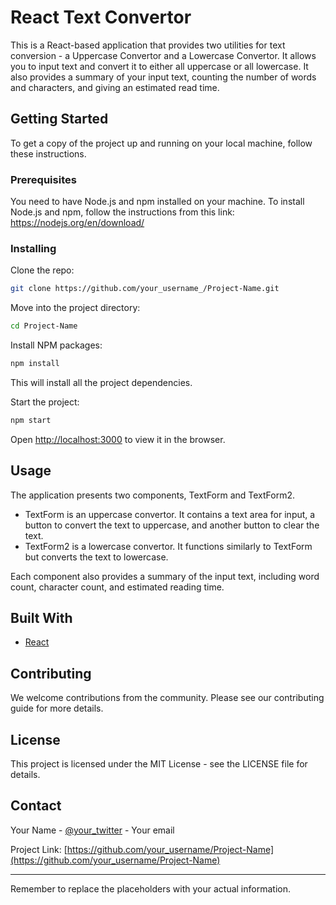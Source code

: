 # React Text Convertor

This is a React-based application that provides two utilities for text conversion - a Uppercase Convertor and a Lowercase Convertor. It allows you to input text and convert it to either all uppercase or all lowercase. It also provides a summary of your input text, counting the number of words and characters, and giving an estimated read time.

## Getting Started

To get a copy of the project up and running on your local machine, follow these instructions.

### Prerequisites

You need to have Node.js and npm installed on your machine. To install Node.js and npm, follow the instructions from this link: https://nodejs.org/en/download/

### Installing

Clone the repo:

```sh
git clone https://github.com/your_username_/Project-Name.git
```

Move into the project directory:

```sh
cd Project-Name
```

Install NPM packages:

```sh
npm install
```

This will install all the project dependencies.

Start the project:

```sh
npm start
```

Open [http://localhost:3000](http://localhost:3000) to view it in the browser.

## Usage

The application presents two components, TextForm and TextForm2. 

- TextForm is an uppercase convertor. It contains a text area for input, a button to convert the text to uppercase, and another button to clear the text. 
- TextForm2 is a lowercase convertor. It functions similarly to TextForm but converts the text to lowercase.

Each component also provides a summary of the input text, including word count, character count, and estimated reading time.

## Built With

- [React](https://reactjs.org/)

## Contributing

We welcome contributions from the community. Please see our contributing guide for more details.

## License

This project is licensed under the MIT License - see the LICENSE file for details.

## Contact

Your Name - [@your_twitter](https://twitter.com/your_twitter) - Your email

Project Link: [https://github.com/your_username/Project-Name](https://github.com/your_username/Project-Name)

---

Remember to replace the placeholders with your actual information.
